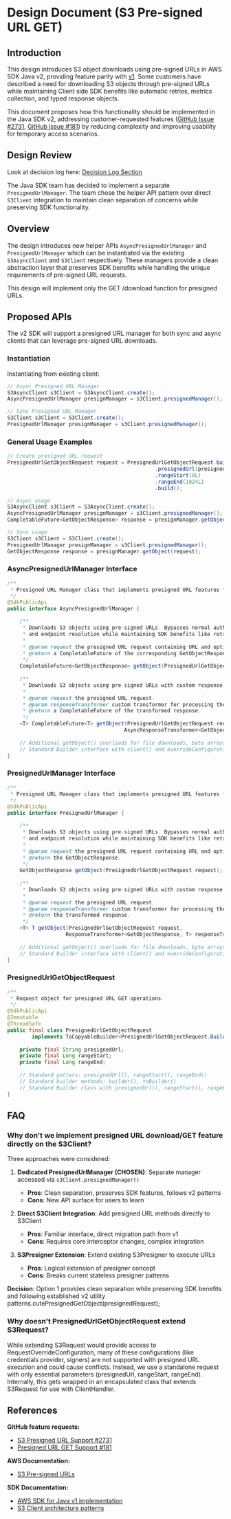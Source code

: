 # Design Document (S3 Pre-signed URL GET)

## Introduction

This design introduces S3 object downloads using pre-signed URLs in AWS SDK Java v2, providing feature parity with [v1](https://docs.aws.amazon.com/AWSJavaSDK/latest/javadoc/com/amazonaws/services/s3/transfer/PresignedUrlDownload.html). Some customers have described a need for downloading S3 objects through pre-signed URLs while maintaining Client side SDK benefits like automatic retries, metrics collection, and typed response objects.

This document proposes how this functionality should be implemented in the Java SDK v2, addressing customer-requested features ([GitHub Issue #2731](https://github.com/aws/aws-sdk-java-v2/issues/2731), [GitHub Issue #181](https://github.com/aws/aws-sdk-java-v2/issues/181)) by reducing complexity and improving usability for temporary access scenarios.

## Design Review

Look at decision log here: [Decision Log Section](DecisionLog.md)

The Java SDK team has decided to implement a separate `PresignedUrlManager`. The team chose the helper API pattern over direct `S3Client` integration to maintain clean separation of concerns while preserving SDK functionality.

## Overview

The design introduces new helper APIs `AsyncPresignedUrlManager` and `PresignedUrlManager` which can be instantiated via the existing `S3AsyncClient` and `S3Client` respectively. These managers provide a clean abstraction layer that preserves SDK benefits while handling the unique requirements of pre-signed URL requests.

This design will implement only the GET /download function for presigned URLs.



## Proposed APIs

The v2 SDK will support a presigned URL manager for both sync and async clients that can leverage pre-signed URL downloads.

### Instantiation
Instantiating from existing client:

```java
// Async Presigned URL Manager
S3AsyncClient s3Client = S3AsyncClient.create();
AsyncPresignedUrlManager presignManager = s3Client.presignedManager();

// Sync Presigned URL Manager  
S3Client s3Client = S3Client.create();
PresignedUrlManager presignManager = s3Client.presignedManager();
```

### General Usage Examples

```java
// Create presigned URL request
PresignedUrlGetObjectRequest request = PresignedUrlGetObjectRequest.builder()
                                                .presignedUrl(presignedUrl)
                                                .rangeStart(0L)
                                                .rangeEnd(1024L)
                                                .build();

// Async usage
S3AsyncClient s3Client = S3AsyncClient.create();
AsyncPresignedUrlManager presignManager = s3Client.presignedManager();
CompletableFuture<GetObjectResponse> response = presignManager.getObject(request);

// Sync usage
S3Client s3Client = S3Client.create();
PresignedUrlManager presignManager = s3Client.presignedManager();
GetObjectResponse response = presignManager.getObject(request);
```

### AsyncPresignedUrlManager Interface

```java
/**
 * Presigned URL Manager class that implements presigned URL features for an async client.
 */
@SdkPublicApi
public interface AsyncPresignedUrlManager {

    /**
     * Downloads S3 objects using pre-signed URLs. Bypasses normal authentication
     * and endpoint resolution while maintaining SDK benefits like retries and metrics.
     *
     * @param request the presigned URL request containing URL and optional range parameters.
     * @return a CompletableFuture of the corresponding GetObjectResponse.
     */
    CompletableFuture<GetObjectResponse> getObject(PresignedUrlGetObjectRequest request);
    
    /**
     * Downloads S3 objects using pre-signed URLs with custom response transformation.
     *
     * @param request the presigned URL request.
     * @param responseTransformer custom transformer for processing the response.
     * @return a CompletableFuture of the transformed response.
     */
    <T> CompletableFuture<T> getObject(PresignedUrlGetObjectRequest request,
                                      AsyncResponseTransformer<GetObjectResponse, T> responseTransformer);
    
    // Additional getObject() overloads for file downloads, byte arrays, etc.
    // Standard Builder interface with client() and overrideConfiguration() methods
}
```

### PresignedUrlManager Interface

```java
/**
 * Presigned URL Manager class that implements presigned URL features for a sync client.
 */
@SdkPublicApi
public interface PresignedUrlManager {

    /**
     * Downloads S3 objects using pre-signed URLs. Bypasses normal authentication
     * and endpoint resolution while maintaining SDK benefits like retries and metrics.
     *
     * @param request the presigned URL request containing URL and optional range parameters.
     * @return the GetObjectResponse.
     */
    GetObjectResponse getObject(PresignedUrlGetObjectRequest request);
    
    /**
     * Downloads S3 objects using pre-signed URLs with custom response transformation.
     *
     * @param request the presigned URL request.
     * @param responseTransformer custom transformer for processing the response.
     * @return the transformed response.
     */
    <T> T getObject(PresignedUrlGetObjectRequest request,
                   ResponseTransformer<GetObjectResponse, T> responseTransformer);
    
    // Additional getObject() overloads for file downloads, byte arrays, etc.
    // Standard Builder interface with client() and overrideConfiguration() methods
}
```

### PresignedUrlGetObjectRequest

```java
/**
 * Request object for presigned URL GET operations.
 */
@SdkPublicApi
@Immutable
@ThreadSafe
public final class PresignedUrlGetObjectRequest 
        implements ToCopyableBuilder<PresignedUrlGetObjectRequest.Builder, PresignedUrlGetObjectRequest> {
    
    private final String presignedUrl;
    private final Long rangeStart;
    private final Long rangeEnd;
    
    // Standard getters: presignedUrl(), rangeStart(), rangeEnd()
    // Standard builder methods: builder(), toBuilder()
    // Standard Builder class with presignedUrl(), rangeStart(), rangeEnd() setter methods
}
```

## FAQ

### Why don't we implement presigned URL download/GET feature directly on the S3Client?

Three approaches were considered:

1. **Dedicated PresignedUrlManager (CHOSEN)**: Separate manager accessed via `s3Client.presignedManager()`
   - **Pros**: Clean separation, preserves SDK features, follows v2 patterns
   - **Cons**: New API surface for users to learn

2. **Direct S3Client Integration**: Add presigned URL methods directly to S3Client
   - **Pros**: Familiar interface, direct migration path from v1
   - **Cons**: Requires core interceptor changes, complex integration

3. **S3Presigner Extension**: Extend existing S3Presigner to execute URLs
   - **Pros**: Logical extension of presigner concept
   - **Cons**: Breaks current stateless presigner patterns

**Decision**: Option 1 provides clean separation while preserving SDK benefits and following established v2 utility patterns.cutePresignedGetObject(presignedRequest);

### Why doesn't PresignedUrlGetObjectRequest extend S3Request?

While extending S3Request would provide access to RequestOverrideConfiguration, many of these configurations (like credentials provider, signers) are not supported with presigned URL execution and could cause conflicts. Instead, we use a standalone request with only essential parameters (presignedUrl, rangeStart, rangeEnd). Internally, this gets wrapped in an encapsulated class that extends S3Request for use with ClientHandler.


## References

**GitHub feature requests:**
- [S3 Presigned URL Support #2731](https://github.com/aws/aws-sdk-java-v2/issues/2731)
- [Presigned URL GET Support #181](https://github.com/aws/aws-sdk-java-v2/issues/181)

**AWS Documentation:**
- [S3 Pre-signed URLs](https://docs.aws.amazon.com/AmazonS3/latest/userguide/presigned-urls.html)

**SDK Documentation:**
- [AWS SDK for Java v1 implementation](https://docs.aws.amazon.com/sdk-for-java/v1/developer-guide/welcome.html)
- [S3 Client architecture patterns](https://docs.aws.amazon.com/AmazonS3/latest/userguide/Welcome.html)

